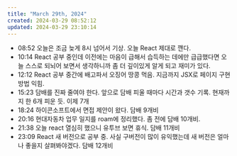 ```yaml
---
title: "March 29th, 2024"
created: 2024-03-29 08:52:12
updated: 2024-03-29 23:10:14
---
```

  * 08:52 오늘은 조금 늦게 8시 넘어서 기상. 오늘 React 제대로 깬다.
  * 10:14 React 공부 중인데 이전에는 마음이 급해서 습득하는 데에만 급급했다면 오늘 스스로 되뇌어 보면서 생각하니까 좀 더 깊이있게 알게 되고 재미가 있다.
  * 12:12 React 공부 중간에 배고파서 오징어 땅콩 먹음. 지금까지 JSX로 페이지 구현 방법 익힘.
  * 15:23 담배를 진짜 줄여야 한다. 앞으로 담배 피울 때마다 시간과 갯수 기록. 현재까지 한 6개 피운 듯. 이제 7개
  * 18:24 하이콘소프트에서 면접 제안이 왔다. 담배 9개비
  * 20:16 현대자동차 업무 일지를 roam에 정리했다. 좀 전에 담배 10개비. 
  * 21:38 오늘 react 열심히 했으니 유투브 보면 휴식. 담배 11개비
  * 23:09 React 새 버전으로 공부 중. 사실 구버전이 많이 유익했는데 새 버전은 얼마나 좋을지 살펴봐야겠다. 담배 12개비